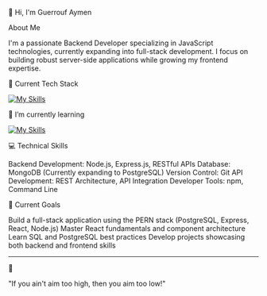 👋 Hi, I'm Guerrouf Aymen

About Me

I'm a passionate Backend Developer specializing in JavaScript technologies, currently expanding into full-stack development. I focus on building robust server-side applications while growing my frontend expertise.

🔭 Current Tech Stack

[![My Skills](https://skillicons.dev/icons?i=javascript,typescript,nodejs,express,mongodb,,postgresqlpostman,linux,git,graphql&theme=dark)](https://skillicons.dev)

🌱 I’m currently learning 

[![My Skills](https://skillicons.dev/icons?i=nestjs&theme=dark)](https://skillicons.dev)



💻 Technical Skills

Backend Development: Node.js, Express.js, RESTful APIs
Database: MongoDB (Currently expanding to PostgreSQL)
Version Control: Git
API Development: REST Architecture, API Integration
Developer Tools: npm, Command Line

🚀 Current Goals

Build a full-stack application using the PERN stack (PostgreSQL, Express, React, Node.js)
Master React fundamentals and component architecture
Learn SQL and PostgreSQL best practices
Develop projects showcasing both backend and frontend skills

<hr>
💭 

"If you ain't aim too high, then you aim too low!" 


<!---
Aymen-Guerrouf/Aymen-Guerrouf is a ✨ special ✨ repository because its `README.md` (this file) appears on your GitHub profile.
You can click the Preview link to take a look at your changes.
--->
